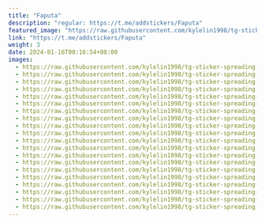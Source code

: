 ```yaml
---
title: "Faputa"
description: "regular: https://t.me/addstickers/Faputa"
featured_image: "https://raw.githubusercontent.com/kylelin1998/tg-sticker-spreading-worldwide-images/main/img/a2f4066a-825b-4d09-84ee-1ba9a20807f6.jpg"
link: "https://t.me/addstickers/Faputa"
weight: 3
date: 2024-01-16T00:16:54+08:00
images:
  - https://raw.githubusercontent.com/kylelin1998/tg-sticker-spreading-worldwide-images/main/img/a2f4066a-825b-4d09-84ee-1ba9a20807f6.jpg
  - https://raw.githubusercontent.com/kylelin1998/tg-sticker-spreading-worldwide-images/main/img/e5a07b0f-8d63-4f08-b820-a163225eb1ac.jpg
  - https://raw.githubusercontent.com/kylelin1998/tg-sticker-spreading-worldwide-images/main/img/61f9af53-ce96-4481-900d-ca787242f757.jpg
  - https://raw.githubusercontent.com/kylelin1998/tg-sticker-spreading-worldwide-images/main/img/716b3610-d4e7-4b8d-91e2-cadaadd4142f.jpg
  - https://raw.githubusercontent.com/kylelin1998/tg-sticker-spreading-worldwide-images/main/img/279d6c30-f355-407f-a762-a4181078f981.jpg
  - https://raw.githubusercontent.com/kylelin1998/tg-sticker-spreading-worldwide-images/main/img/b2dbfe1d-3089-443c-bef7-d75e746da830.jpg
  - https://raw.githubusercontent.com/kylelin1998/tg-sticker-spreading-worldwide-images/main/img/11c770a8-b2f5-4840-b739-918261c2b091.jpg
  - https://raw.githubusercontent.com/kylelin1998/tg-sticker-spreading-worldwide-images/main/img/cbca496a-f3c4-4707-9f30-df09e8261374.jpg
  - https://raw.githubusercontent.com/kylelin1998/tg-sticker-spreading-worldwide-images/main/img/8a115103-969c-4662-8784-7bbfee4d9cb6.jpg
  - https://raw.githubusercontent.com/kylelin1998/tg-sticker-spreading-worldwide-images/main/img/433cc6f2-c431-4abd-978f-faeac371b03c.jpg
  - https://raw.githubusercontent.com/kylelin1998/tg-sticker-spreading-worldwide-images/main/img/6382c1fd-7cce-448d-8ff1-8d46e4a363d3.jpg
  - https://raw.githubusercontent.com/kylelin1998/tg-sticker-spreading-worldwide-images/main/img/0bc102ce-64f7-483c-9633-bd0fb0884de7.jpg
  - https://raw.githubusercontent.com/kylelin1998/tg-sticker-spreading-worldwide-images/main/img/965352b0-c21d-4508-8272-17f0c85c15d2.jpg
  - https://raw.githubusercontent.com/kylelin1998/tg-sticker-spreading-worldwide-images/main/img/9849622d-1f05-453d-a275-d71efe6049ae.jpg
  - https://raw.githubusercontent.com/kylelin1998/tg-sticker-spreading-worldwide-images/main/img/768f2aaa-eb44-4dc9-8292-2707840c3e88.jpg
  - https://raw.githubusercontent.com/kylelin1998/tg-sticker-spreading-worldwide-images/main/img/cdbd8afe-7cf4-4faa-9983-482469f5e0cb.jpg
  - https://raw.githubusercontent.com/kylelin1998/tg-sticker-spreading-worldwide-images/main/img/1e7dac11-f13f-4b69-9f5a-33d83276d97e.jpg
  - https://raw.githubusercontent.com/kylelin1998/tg-sticker-spreading-worldwide-images/main/img/2a99e309-c1af-4030-83dd-7b919ca6c9fe.jpg
  - https://raw.githubusercontent.com/kylelin1998/tg-sticker-spreading-worldwide-images/main/img/7539b28b-4cdd-410c-8bf8-9db8deb246d2.jpg
  - https://raw.githubusercontent.com/kylelin1998/tg-sticker-spreading-worldwide-images/main/img/654e5a1a-91d1-4779-8d7f-acb8351b2423.jpg
---
```

